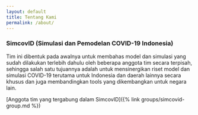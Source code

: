 ```yaml
---
layout: default
title: Tentang Kami
permalink: /about/
---
```


### SimcovID (Simulasi dan Pemodelan COVID-19 Indonesia)

Tim ini dibentuk pada awalnya untuk membahas model dan simulasi yang sudah dilakukan terlebih dahulu oleh beberapa anggota tim secara terpisah, sehingga salah satu tujuannya adalah untuk mensinergikan riset model dan simulasi COVID-19 terutama untuk Indonesia dan daerah lainnya secara khusus dan juga membandingkan tools yang dikembangkan untuk negara lain.

[Anggota tim yang tergabung dalam SimcovID]({% link groups/simcovid-group.md %})